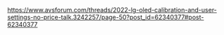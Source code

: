 https://www.avsforum.com/threads/2022-lg-oled-calibration-and-user-settings-no-price-talk.3242257/page-50?post_id=62340377#post-62340377
